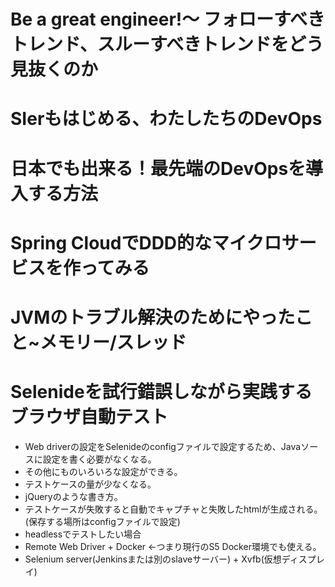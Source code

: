 
# Be a great engineer!〜 フォローすべきトレンド、スルーすべきトレンドをどう見抜くのか

# SIerもはじめる、わたしたちのDevOps

# 日本でも出来る！最先端のDevOpsを導入する方法

# Spring CloudでDDD的なマイクロサービスを作ってみる

# JVMのトラブル解決のためにやったこと~メモリー/スレッド

# Selenideを試行錯誤しながら実践するブラウザ自動テスト

- Web driverの設定をSelenideのconfigファイルで設定するため、Javaソースに設定を書く必要がなくなる。
- その他にものいろいろな設定ができる。
- テストケースの量が少なくなる。
- jQueryのような書き方。
- テストケースが失敗すると自動でキャプチャと失敗したhtmlが生成される。(保存する場所はconfigファイルで設定)
- headlessでテストしたい場合
- Remote Web Driver + Docker ←つまり現行のS5 Docker環境でも使える。
- Selenium server(Jenkinsまたは別のslaveサーバー) + Xvfb(仮想ディスプレイ)